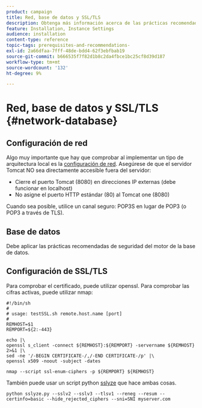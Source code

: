 ```yaml
---
product: campaign
title: Red, base de datos y SSL/TLS
description: Obtenga más información acerca de las prácticas recomendadas de configuración de red, base de datos y SSL/TLS
feature: Installation, Instance Settings
audience: installation
content-type: reference
topic-tags: prerequisites-and-recommendations-
exl-id: 2a66dfaa-7fff-48de-bdd4-62f3ebfbab19
source-git-commit: b666535f7f82d1b8c2da4fbce1bc25cf8d39d187
workflow-type: tm+mt
source-wordcount: '132'
ht-degree: 9%

---
```


# Red, base de datos y SSL/TLS {#network-database}



## Configuración de red

Algo muy importante que hay que comprobar al implementar un tipo de arquitectura local es la [configuración de red](../../installation/using/network-configuration.md). Asegúrese de que el servidor Tomcat NO sea directamente accesible fuera del servidor:

* Cierre el puerto Tomcat (8080) en direcciones IP externas (debe funcionar en localhost)
* No asigne el puerto HTTP estándar (80) al Tomcat one (8080)

Cuando sea posible, utilice un canal seguro: POP3S en lugar de POP3 (o POP3 a través de TLS).

## Base de datos

Debe aplicar las prácticas recomendadas de seguridad del motor de la base de datos.

## Configuración de SSL/TLS

Para comprobar el certificado, puede utilizar openssl. Para comprobar las cifras activas, puede utilizar nmap:

```
#!/bin/sh
#
# usage: testSSL.sh remote.host.name [port]
#
REMHOST=$1
REMPORT=${2:-443}
 
echo |\
openssl s_client -connect ${REMHOST}:${REMPORT} -servername ${REMHOST} 2>&1 |\
sed -ne '/-BEGIN CERTIFICATE-/,/-END CERTIFICATE-/p' |\
openssl x509 -noout -subject -dates
   
nmap --script ssl-enum-ciphers -p ${REMPORT} ${REMHOST}
```

También puede usar un script python [sslyze](https://github.com/nabla-c0d3/sslyze/releases) que hace ambas cosas.

```
python sslyze.py --sslv2 --sslv3 --tlsv1 --reneg --resum --certinfo=basic --hide_rejected_ciphers --sni=SNI myserver.com
```
